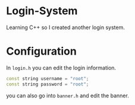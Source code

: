 # Login-System
Learning C++ so I created another login system.
# Configuration 
In `login.h` you can edit the login information.
```cpp
const string username = "root";
const string password = "root";
```
you can also go into `banner.h` and edit the banner.
